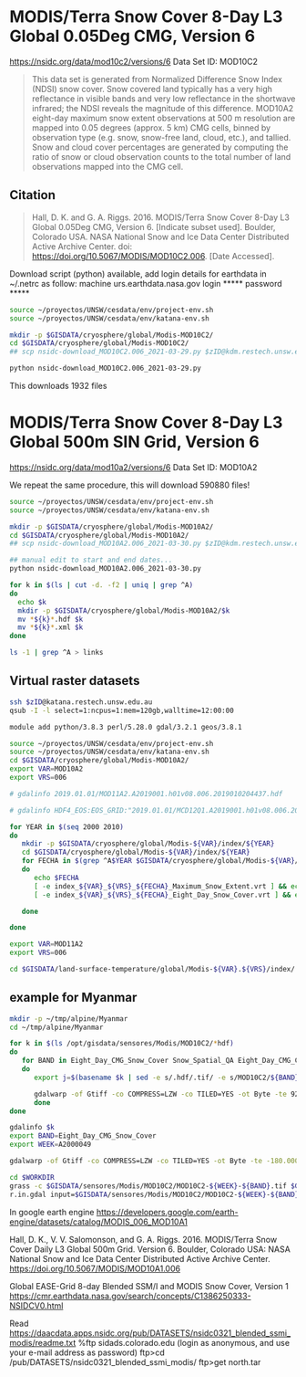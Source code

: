 # MODIS/Terra Snow Cover 8-Day L3 Global 0.05Deg CMG, Version 6

https://nsidc.org/data/mod10c2/versions/6
Data Set ID: MOD10C2

> This data set is generated from Normalized Difference Snow Index (NDSI) snow cover. Snow covered land typically has a very high reflectance in visible bands and very low reflectance in the shortwave infrared; the NDSI reveals the magnitude of this difference. MOD10A2 eight-day maximum snow extent observations at 500 m resolution are mapped into 0.05 degrees (approx. 5 km) CMG cells, binned by observation type (e.g. snow, snow-free land, cloud, etc.), and tallied. Snow and cloud cover percentages are generated by computing the ratio of snow or cloud observation counts to the total number of land observations mapped into the CMG cell.


## Citation
> Hall, D. K. and G. A. Riggs. 2016. MODIS/Terra Snow Cover 8-Day L3 Global 0.05Deg CMG, Version 6. [Indicate subset used]. Boulder, Colorado USA. NASA National Snow and Ice Data Center Distributed Active Archive Center. doi: https://doi.org/10.5067/MODIS/MOD10C2.006. [Date Accessed].


Download script (python) available, add login details for earthdata in ~/.netrc as follow:
machine urs.earthdata.nasa.gov login ***** password *****

```sh
source ~/proyectos/UNSW/cesdata/env/project-env.sh
source ~/proyectos/UNSW/cesdata/env/katana-env.sh

mkdir -p $GISDATA/cryosphere/global/Modis-MOD10C2/
cd $GISDATA/cryosphere/global/Modis-MOD10C2/
## scp nsidc-download_MOD10C2.006_2021-03-29.py $zID@kdm.restech.unsw.edu.au:/srv/scratch/cesdata/gisdata/cryosphere/global/Modis-MOD10C2/

python nsidc-download_MOD10C2.006_2021-03-29.py
```

This downloads 1932 files

# MODIS/Terra Snow Cover 8-Day L3 Global 500m SIN Grid, Version 6
https://nsidc.org/data/mod10a2/versions/6
Data Set ID: MOD10A2

We repeat the same procedure, this will download 590880 files!
```sh
source ~/proyectos/UNSW/cesdata/env/project-env.sh
source ~/proyectos/UNSW/cesdata/env/katana-env.sh

mkdir -p $GISDATA/cryosphere/global/Modis-MOD10A2/
cd $GISDATA/cryosphere/global/Modis-MOD10A2/
## scp nsidc-download_MOD10A2.006_2021-03-30.py $zID@kdm.restech.unsw.edu.au:/srv/scratch/cesdata/gisdata/cryosphere/global/Modis-MOD10A2/

## manual edit to start and end dates...
python nsidc-download_MOD10A2.006_2021-03-30.py

for k in $(ls | cut -d. -f2 | uniq | grep ^A)
do
  echo $k
  mkdir -p $GISDATA/cryosphere/global/Modis-MOD10A2/$k
  mv *${k}*.hdf $k
  mv *${k}*.xml $k
done

ls -1 | grep ^A > links


```


## Virtual raster datasets

```sh
ssh $zID@katana.restech.unsw.edu.au
qsub -I -l select=1:ncpus=1:mem=120gb,walltime=12:00:00

module add python/3.8.3 perl/5.28.0 gdal/3.2.1 geos/3.8.1

source ~/proyectos/UNSW/cesdata/env/project-env.sh
source ~/proyectos/UNSW/cesdata/env/katana-env.sh
cd $GISDATA/cryosphere/global/Modis-MOD10A2/
export VAR=MOD10A2
export VRS=006

# gdalinfo 2019.01.01/MOD11A2.A2019001.h01v08.006.2019010204437.hdf

# gdalinfo HDF4_EOS:EOS_GRID:"2019.01.01/MCD12Q1.A2019001.h01v08.006.2020212125329.hdf":MODIS_Grid_8Day_1km_LST:LST_Day_1km

for YEAR in $(seq 2000 2010)
do
   mkdir -p $GISDATA/cryosphere/global/Modis-${VAR}/index/${YEAR}
   cd $GISDATA/cryosphere/global/Modis-${VAR}/index/${YEAR}
   for FECHA in $(grep ^A$YEAR $GISDATA/cryosphere/global/Modis-${VAR}/links)
   do
      echo $FECHA
      [ -e index_${VAR}_${VRS}_${FECHA}_Maximum_Snow_Extent.vrt ] && echo "listo" || gdalbuildvrt index_${VAR}_${VRS}_${FECHA}_Maximum_Snow_Extent.vrt -sd 1 $GISDATA/cryosphere/global/Modis-${VAR}/$FECHA/*hdf
      [ -e index_${VAR}_${VRS}_${FECHA}_Eight_Day_Snow_Cover.vrt ] && echo "listo" || gdalbuildvrt index_${VAR}_${VRS}_${FECHA}_Eight_Day_Snow_Cover.vrt -sd 2 $GISDATA/cryosphere/global/Modis-${VAR}/$FECHA/*hdf

   done

done

export VAR=MOD11A2
export VRS=006

cd $GISDATA/land-surface-temperature/global/Modis-${VAR}.${VRS}/index/


```


## example for Myanmar
```sh
mkdir -p ~/tmp/alpine/Myanmar
cd ~/tmp/alpine/Myanmar

for k in $(ls /opt/gisdata/sensores/Modis/MOD10C2/*hdf)
do
   for BAND in Eight_Day_CMG_Snow_Cover Snow_Spatial_QA Eight_Day_CMG_Clear_Index
   do
      export j=$(basename $k | sed -e s/.hdf/.tif/ -e s/MOD10C2/${BAND}/)

      gdalwarp -of Gtiff -co COMPRESS=LZW -co TILED=YES -ot Byte -te 92 25 99 29  -t_srs EPSG:4326 HDF4_EOS:EOS_GRID:"${k}":MOD_CMG_Snow_5km:${BAND} ${j}
      done
done

gdalinfo $k
export BAND=Eight_Day_CMG_Snow_Cover
export WEEK=A2000049

gdalwarp -of Gtiff -co COMPRESS=LZW -co TILED=YES -ot Byte -te -180.0000000 -90.0000000 180.0000000 90.0000000  -t_srs EPSG:4326 HDF4_EOS:EOS_GRID:"MOD10C2.${WEEK}.006.2016064132927.hdf":MOD_CMG_Snow_5km:${BAND} MOD10C2-${WEEK}-${BAND}.tif

cd $WORKDIR
grass -c $GISDATA/sensores/Modis/MOD10C2/MOD10C2-${WEEK}-${BAND}.tif $GISDB/MODIS_snow
r.in.gdal input=$GISDATA/sensores/Modis/MOD10C2/MOD10C2-${WEEK}-${BAND}.tif output=MOD10C2_${WEEK}_${BAND}

```

In google earth engine
https://developers.google.com/earth-engine/datasets/catalog/MODIS_006_MOD10A1

Hall, D. K., V. V. Salomonson, and G. A. Riggs. 2016. MODIS/Terra Snow Cover Daily L3 Global 500m Grid. Version 6. Boulder, Colorado USA: NASA National Snow and Ice Data Center Distributed Active Archive Center.
https://doi.org/10.5067/MODIS/MOD10A1.006

Global EASE-Grid 8-day Blended SSM/I and MODIS Snow Cover, Version 1
https://cmr.earthdata.nasa.gov/search/concepts/C1386250333-NSIDCV0.html

Read https://daacdata.apps.nsidc.org/pub/DATASETS/nsidc0321_blended_ssmi_modis/readme.txt
%ftp sidads.colorado.edu
     (login as anonymous, and use your e-mail address as password)
ftp>cd /pub/DATASETS/nsidc0321_blended_ssmi_modis/
ftp>get north.tar
